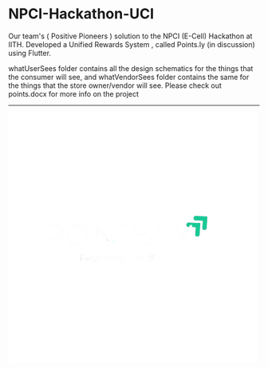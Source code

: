 # NPCI-Hackathon-UCI
Our team's ( Positive Pioneers ) solution to the NPCI (E-Cell) Hackathon at IITH. Developed a Unified Rewards System , called Points.ly (in discussion) using Flutter.

whatUserSees folder contains all the design schematics for the things that the consumer will see, and whatVendorSees folder contains the same for the things that the store owner/vendor will see.
Please check out points.docx for more info on the project 

---
![Points.ly](https://github.com/Anirudh0616/NPCI-Hackathon-UCI/blob/main/logo_lights.png)

